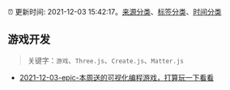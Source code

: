 :alarm_clock: 更新时间: 2021-12-03 15:42:17。[来源分类](../README.md)、[标签分类](../TAGS.md)、[时间分类](../TIMELINE.md)

## 游戏开发


> 关键字：`游戏`、`Three.js`、`Create.js`、`Matter.js`



- [2021-12-03-epic-本周送的可视化编程游戏，打算玩一下看看](https://www.v2ex.com/t/819927) 
